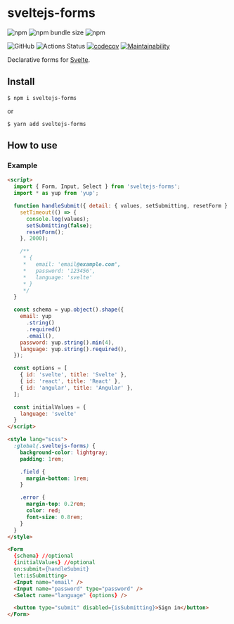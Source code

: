 # sveltejs-forms

![npm](https://img.shields.io/npm/v/sveltejs-forms)
![npm bundle size](https://img.shields.io/bundlephobia/minzip/sveltejs-forms)
![npm](https://img.shields.io/npm/dw/sveltejs-forms)

![GitHub](https://img.shields.io/github/license/mdauner/sveltejs-forms)
![Actions Status](https://github.com/mdauner/sveltejs-forms/workflows/Node%20CI/badge.svg)
[![codecov](https://codecov.io/gh/mdauner/sveltejs-forms/branch/master/graph/badge.svg)](https://codecov.io/gh/mdauner/sveltejs-forms)
[![Maintainability](https://api.codeclimate.com/v1/badges/a5df28cac1b693245079/maintainability)](https://codeclimate.com/github/mdauner/sveltejs-forms/maintainability)

Declarative forms for [Svelte](https://svelte.dev/).

## Install

```shell
$ npm i sveltejs-forms
```

or

```shell
$ yarn add sveltejs-forms
```

## How to use

### Example

```html
<script>
  import { Form, Input, Select } from 'sveltejs-forms';
  import * as yup from 'yup';

  function handleSubmit({ detail: { values, setSubmitting, resetForm } }) {
    setTimeout(() => {
      console.log(values);
      setSubmitting(false);
      resetForm();
    }, 2000);

    /**
     * {
     *   email: 'email@example.com',
     *   password: '123456',
     *   language: 'svelte'
     * }
     */
  }

  const schema = yup.object().shape({
    email: yup
      .string()
      .required()
      .email(),
    password: yup.string().min(4),
    language: yup.string().required(),
  });

  const options = [
    { id: 'svelte', title: 'Svelte' },
    { id: 'react', title: 'React' },
    { id: 'angular', title: 'Angular' },
  ];

  const initialValues = {
    language: 'svelte'
  }
</script>

<style lang="scss">
  :global(.sveltejs-forms) {
    background-color: lightgray;
    padding: 1rem;

    .field {
      margin-bottom: 1rem;
    }

    .error {
      margin-top: 0.2rem;
      color: red;
      font-size: 0.8rem;
    }
  }
</style>

<Form
  {schema} //optional
  {initialValues} //optional
  on:submit={handleSubmit}
  let:isSubmitting>
  <Input name="email" />
  <Input name="password" type="password" />
  <Select name="language" {options} />

  <button type="submit" disabled={isSubmitting}>Sign in</button>
</Form>
```
